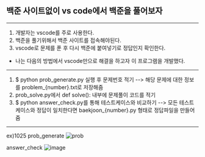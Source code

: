 ## 백준 사이트없이 vs code에서 백준을 풀어보자
-----
1. 개발자는 vscode를 주로 사용한다.
2. 백준을 풀기위해서 백준 사이트를 접속해야된다.
3. vscode로 문제를 푼 후 다시 백준에 붙여넣기로 정답인지 확인한다.

+ 나는 다음의 방법에서 vscode만으로 해결을 하고자 이 프로그램을 개발했다.
-----
1. $ python prob_generate.py 실행 후 문제번호 적기
--> 해당 문제에 대한 정보를 problem_{number}.txt로 저장해줌
2. prob_solve.py에서 def solve(): 내부에 문제풀이 코드를 적기
3. $ python answer_check.py를 통해 테스트케이스와 비교하기
--> 모든 테스트 케이스와 정답이 일치한다면 baekjoon_{number}.py 형태로 정답파일을 만들어줌
-----
ex)1025
prob_generate
![prob](https://github.com/yeongjinHwang/BOJHelper/assets/83944553/a42840c2-f538-43a9-95b9-87849ce4a49f)

answer_check
![image](https://github.com/yeongjinHwang/BOJHelper/assets/83944553/25d625a2-a289-4f7a-8180-b9d8999803a3)
